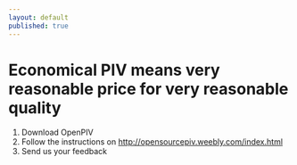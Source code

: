 ```yaml
---
layout: default
published: true
---
```


# Economical PIV means very reasonable price for very reasonable quality

1. Download OpenPIV
2. Follow the instructions on <http://opensourcepiv.weebly.com/index.html>
3. Send us your feedback